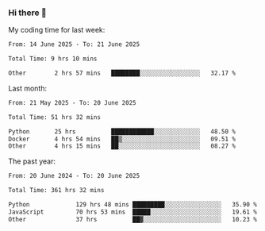 ### Hi there 👋

My coding time for last week:

<!--START_SECTION:week-->

```txt
From: 14 June 2025 - To: 21 June 2025

Total Time: 9 hrs 10 mins

Other        2 hrs 57 mins   ████████░░░░░░░░░░░░░░░░░   32.17 %
```

<!--END_SECTION:week-->

Last month:

<!--START_SECTION:month-->

```txt
From: 21 May 2025 - To: 20 June 2025

Total Time: 51 hrs 32 mins

Python       25 hrs          ████████████░░░░░░░░░░░░░   48.50 %
Docker       4 hrs 54 mins   ██▒░░░░░░░░░░░░░░░░░░░░░░   09.51 %
Other        4 hrs 15 mins   ██░░░░░░░░░░░░░░░░░░░░░░░   08.27 %
```

<!--END_SECTION:month-->

The past year:

<!--START_SECTION:year-->

```txt
From: 20 June 2024 - To: 20 June 2025

Total Time: 361 hrs 32 mins

Python             129 hrs 48 mins █████████░░░░░░░░░░░░░░░░   35.90 %
JavaScript         70 hrs 53 mins  █████░░░░░░░░░░░░░░░░░░░░   19.61 %
Other              37 hrs          ██▓░░░░░░░░░░░░░░░░░░░░░░   10.23 %
```

<!--END_SECTION:year-->
